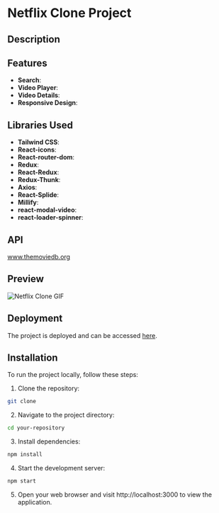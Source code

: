 # Netflix Clone Project

## Description

## Features

- **Search**:
- **Video Player**:
- **Video Details**:
- **Responsive Design**:

## Libraries Used

- **Tailwind CSS**:
- **React-icons**:
- **React-router-dom**:
- **Redux**:
- **React-Redux**:
- **Redux-Thunk**:
- **Axios**:
- **React-Splide**:
- **Millify**:
- **react-modal-video**:
- **react-loader-spinner**:

## API

www.themoviedb.org

## Preview

![Netflix Clone GIF]()

## Deployment

The project is deployed and can be accessed [here]().

## Installation

To run the project locally, follow these steps:

1. Clone the repository:

```bash
git clone
```

2. Navigate to the project directory:

```bash
cd your-repository
```

3. Install dependencies:

```bash
npm install
```

4. Start the development server:

```bash
npm start
```

5. Open your web browser and visit http://localhost:3000 to view the application.
